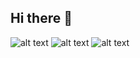 ## Hi there 👋

<!--
**JulissaGro/JulissaGro** is a ✨ _special_ ✨ repository because its `README.md` (this file) appears on your GitHub profile.

Here are some ideas to get you started:

- 🔭 I’m currently working on ...
- 🌱 I’m currently learning ...
- 👯 I’m looking to collaborate on ...
- 🤔 I’m looking for help with ...
- 💬 Ask me about ...
- 📫 How to reach me: ...
- 😄 Pronouns: ...
- ⚡ Fun fact: ...
-->
![alt text](https://encrypted-tbn0.gstatic.com/images?q=tbn:ANd9GcQDYWL5fNdPQ0cuCcNvN8of8QQb2r-6ysdkZg&s)
![alt text](https://encrypted-tbn0.gstatic.com/images?q=tbn:ANd9GcTmKcBgdka-G7KnzzxqPR-8EkyUpkZecODxhw&s)
![alt text](https://encrypted-tbn0.gstatic.com/images?q=tbn:ANd9GcTeRXXIPUJMlpuDSjusB0No2HThwR6d1fqiDg&s)
